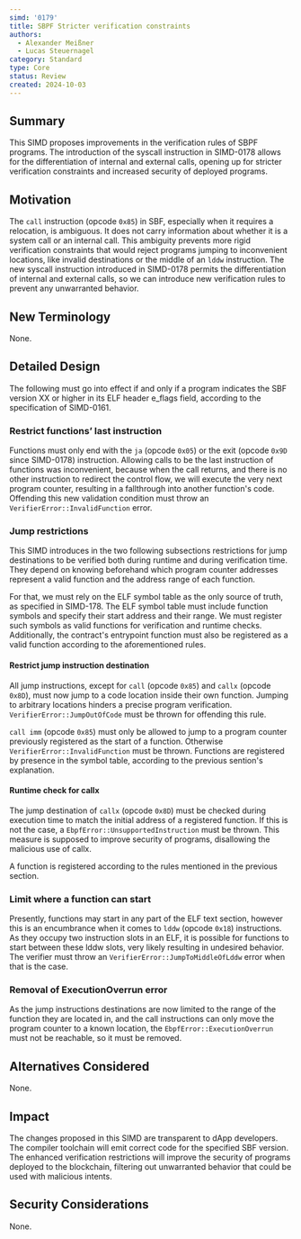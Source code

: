 ```yaml
---
simd: '0179'
title: SBPF Stricter verification constraints
authors:
  - Alexander Meißner
  - Lucas Steuernagel
category: Standard
type: Core
status: Review
created: 2024-10-03
---
```


## Summary

This SIMD proposes improvements in the verification rules of SBPF programs. 
The introduction of the syscall instruction in SIMD-0178 allows for the 
differentiation of internal and external calls, opening up for stricter 
verification constraints and increased security of deployed programs.

## Motivation

The `call` instruction (opcode `0x85`) in SBF, especially when it requires a 
relocation, is ambiguous. It does not carry information about whether it is 
a system call or an internal call. This ambiguity prevents more rigid 
verification constraints that would reject programs jumping to inconvenient 
locations, like invalid destinations or the middle of an `lddw` instruction. 
The new syscall instruction introduced in SIMD-0178 permits the 
differentiation of internal and external calls, so we can introduce new 
verification rules to prevent any unwarranted behavior.

## New Terminology

None.

## Detailed Design

The following must go into effect if and only if a program indicates the SBF 
version XX or higher in its ELF header e_flags field, according to the 
specification of SIMD-0161.

### Restrict functions’ last instruction

Functions must only end with the `ja` (opcode `0x05`) or the exit (opcode 
`0x9D` since SIMD-0178) instruction. Allowing calls to be the last instruction 
of functions was inconvenient, because when the call returns, and there is no 
other instruction to redirect the control flow, we will execute the very next 
program counter, resulting in a fallthrough into another function's code. 
Offending this new validation condition must throw an 
`VerifierError::InvalidFunction` error.

### Jump restrictions

This SIMD introduces in the two following subsections restrictions for jump 
destinations to be verified both during runtime and during verification time. 
They depend on knowing beforehand which program counter addresses represent a 
valid function and the address range of each function.

For that, we must rely on the ELF symbol table as the only source of truth, 
as specified in SIMD-178. The ELF symbol table must include function symbols 
and specify their start address and their range. We must register such symbols 
as valid functions for verification and runtime checks. Additionally, the 
contract's entrypoint function must also be registered as a valid function 
according to the aforementioned rules.

#### Restrict jump instruction destination

All jump instructions, except for `call` (opcode `0x85`) and `callx` (opcode 
`0x8D`), must now jump to a code location inside their own function. Jumping 
to arbitrary locations hinders a precise program verification. 
`VerifierError::JumpOutOfCode` must be thrown for offending this rule.

`call imm` (opcode `0x85`) must only be allowed to jump to a program counter 
previously registered as the start of a function. Otherwise 
`VerifierError::InvalidFunction` must be thrown. Functions are registered by 
presence in the symbol table, according to the previous sention's explanation.

#### Runtime check for callx

The jump destination of `callx` (opcode `0x8D`) must be checked during 
execution time to match the initial address of a registered function. If this 
is not the case, a `EbpfError::UnsupportedInstruction` must be thrown. This 
measure is supposed to improve security of programs, disallowing the malicious 
use of callx.

A function is registered according to the rules mentioned in the previous 
section.

### Limit where a function can start

Presently, functions may start in any part of the ELF text section, however 
this is an encumbrance when it comes to `lddw` (opcode `0x18`) instructions. 
As they occupy two instruction slots in an ELF, it is possible for functions 
to start between these lddw slots, very likely resulting in undesired 
behavior. The verifier must throw an `VerifierError::JumpToMiddleOfLddw` error 
when that is the case.

### Removal of ExecutionOverrun error

As the jump instructions destinations are now limited to the range of the 
function they are located in, and the call instructions can only move the 
program counter to a known location, the `EbpfError::ExecutionOverrun` must not 
be reachable, so it must be removed.

## Alternatives Considered

None.

## Impact

The changes proposed in this SIMD are transparent to dApp developers. The 
compiler toolchain will emit correct code for the specified SBF version. The 
enhanced verification restrictions will improve the security of programs 
deployed to the blockchain, filtering out unwarranted behavior that could be 
used with malicious intents.

## Security Considerations

None.